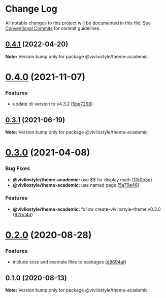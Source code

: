 # Change Log

All notable changes to this project will be documented in this file.
See [Conventional Commits](https://conventionalcommits.org) for commit guidelines.

## [0.4.1](https://github.com/vivliostyle/themes/compare/@vivliostyle/theme-academic@0.4.0...@vivliostyle/theme-academic@0.4.1) (2022-04-20)

**Note:** Version bump only for package @vivliostyle/theme-academic

# [0.4.0](https://github.com/vivliostyle/themes/compare/@vivliostyle/theme-academic@0.3.1...@vivliostyle/theme-academic@0.4.0) (2021-11-07)

### Features

- update cli version to v4.3.2 ([5be7268](https://github.com/vivliostyle/themes/commit/5be72685499e73826def6859e04f6645c859391e))

## [0.3.1](https://github.com/vivliostyle/themes/compare/@vivliostyle/theme-academic@0.3.0...@vivliostyle/theme-academic@0.3.1) (2021-06-19)

**Note:** Version bump only for package @vivliostyle/theme-academic

# [0.3.0](https://github.com/vivliostyle/themes/compare/@vivliostyle/theme-academic@0.2.0...@vivliostyle/theme-academic@0.3.0) (2021-04-08)

### Bug Fixes

- **@vivliostyle/theme-academic:** use \$\$ for display math ([1f50b5d](https://github.com/vivliostyle/themes/commit/1f50b5d9a4f5e4f1c5aacd9c52d0310ec3ed362f))
- **@vivliostyle/theme-academic:** use named page ([5a79a46](https://github.com/vivliostyle/themes/commit/5a79a467290c7786742a2ab0071137715ad8d519))

### Features

- **@vivliostyle/theme-academic:** follow create-vivliostyle-theme v0.3.0 ([62fbf4d](https://github.com/vivliostyle/themes/commit/62fbf4d264f3a5ff28088a0da7e4bdac21c28e08))

# [0.2.0](https://github.com/vivliostyle/themes/compare/@vivliostyle/theme-academic@0.1.0...@vivliostyle/theme-academic@0.2.0) (2020-08-28)

### Features

- include scss and example files to packages ([d9694af](https://github.com/vivliostyle/themes/commit/d9694afea56d95569f707c19106b42ba56c28964))

## 0.1.0 (2020-08-13)

**Note:** Version bump only for package @vivliostyle/theme-academic
